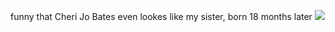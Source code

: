 
funny that Cheri Jo Bates even lookes like my sister, born 18 months later
![](https://github.com/lipsch0/dna/blob/master/U/Funny/ArtBoard%20Image%20(500).jpg)
